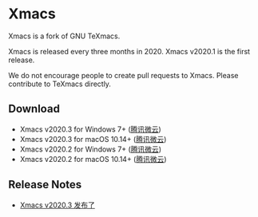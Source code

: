 # Xmacs
Xmacs is a fork of GNU TeXmacs.

Xmacs is released every three months in 2020. Xmacs v2020.1 is the first release.

We do not encourage people to create pull requests to Xmacs. Please contribute to TeXmacs directly.

## Download
+ Xmacs v2020.3 for Windows 7+ ([腾讯微云](https://share.weiyun.com/BITsvl8J))
+ Xmacs v2020.3 for macOS 10.14+ ([腾讯微云](https://share.weiyun.com/4q1mqqfD))
+ Xmacs v2020.2 for Windows 7+ ([腾讯微云](https://share.weiyun.com/MAX4p7RF))
+ Xmacs v2020.2 for macOS 10.14+ ([腾讯微云](https://share.weiyun.com/921w0ZlL))

## Release Notes
+ [Xmacs v2020.3 发布了](https://mp.weixin.qq.com/s/Iqr5HTRhBGX6gCyeXZm2hA)
